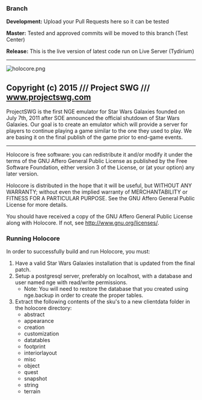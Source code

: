 ### **Branch** ###

**Development:** Upload your Pull Requests here so it can be tested

**Master:** Tested and approved commits will be moved to this branch (Test Center)

**Release:** This is the live version of latest code run on Live Server (Tydirium)

--------------------------------------------------------------------------------

![holocore.png](https://bitbucket.org/repo/norXdj/images/3473411954-holocore.png)

## Copyright (c) 2015 /// Project SWG /// www.projectswg.com ##

ProjectSWG is the first NGE emulator for Star Wars Galaxies founded on
July 7th, 2011 after SOE announced the official shutdown of Star Wars Galaxies.
Our goal is to create an emulator which will provide a server for players to
continue playing a game similar to the one they used to play. We are basing
it on the final publish of the game prior to end-game events.

--------------------------------------------------------------------------------

Holocore is free software: you can redistribute it and/or modify
it under the terms of the GNU Affero General Public License as
published by the Free Software Foundation, either version 3 of the
License, or (at your option) any later version.

Holocore is distributed in the hope that it will be useful,
but WITHOUT ANY WARRANTY; without even the implied warranty of
MERCHANTABILITY or FITNESS FOR A PARTICULAR PURPOSE.  See the
GNU Affero General Public License for more details.

You should have received a copy of the GNU Affero General Public License
along with Holocore.  If not, see <http://www.gnu.org/licenses/>.

### Running Holocore ###
In order to successfully build and run Holocore, you must:

1. Have a valid Star Wars Galaxies installation that is updated from the final patch.
2. Setup a postgresql server, preferably on localhost, with a database and user named nge with read/write permissions.
    * Note: You will need to restore the database that you created using nge.backup in order to create the proper tables.
3. Extract the following contents of the sku's to a new clientdata folder in the holocore directory:
    * abstract
    * appearance
    * creation
    * customization 
    * datatables 
    * footprint
    * interiorlayout
    * misc
    * object
    * quest
    * snapshot
    * string
    * terrain